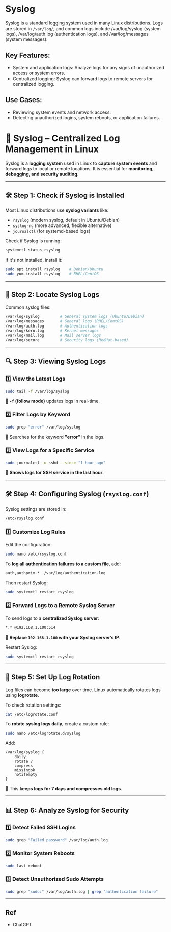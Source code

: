 # Syslog

Syslog is a standard logging system used in many Linux distributions.
Logs are stored in `/var/log/`, and common logs include /var/log/syslog (system logs), /var/log/auth.log (authentication logs), and /var/log/messages (system messages).

## Key Features:

* System and application logs: Analyze logs for any signs of unauthorized access or system errors.
* Centralized logging: Syslog can forward logs to remote servers for centralized logging.

## Use Cases:

* Reviewing system events and network access.
* Detecting unauthorized logins, system reboots, or application failures.

# **📜 Syslog – Centralized Log Management in Linux**
Syslog is a **logging system** used in Linux to **capture system events** and forward logs to local or remote locations. It is essential for **monitoring, debugging, and security auditing**.

---

## **🛠 Step 1: Check if Syslog is Installed**
Most Linux distributions use **syslog variants** like:
- `rsyslog` (modern syslog, default in Ubuntu/Debian)
- `syslog-ng` (more advanced, flexible alternative)
- `journalctl` (for systemd-based logs)

Check if Syslog is running:
```bash
systemctl status rsyslog
```
If it's not installed, install it:
```bash
sudo apt install rsyslog    # Debian/Ubuntu
sudo yum install rsyslog    # RHEL/CentOS
```

---

## **📂 Step 2: Locate Syslog Logs**
Common syslog files:
```bash
/var/log/syslog         # General system logs (Ubuntu/Debian)
/var/log/messages       # General logs (RHEL/CentOS)
/var/log/auth.log       # Authentication logs
/var/log/kern.log       # Kernel messages
/var/log/mail.log       # Mail server logs
/var/log/secure         # Security logs (RedHat-based)
```

---

## **🔍 Step 3: Viewing Syslog Logs**
### **1️⃣ View the Latest Logs**
```bash
sudo tail -f /var/log/syslog
```
🔹 **`-f` (follow mode)** updates logs in real-time.

### **2️⃣ Filter Logs by Keyword**
```bash
sudo grep "error" /var/log/syslog
```
🔹 Searches for the keyword **"error"** in the logs.

### **3️⃣ View Logs for a Specific Service**
```bash
sudo journalctl -u sshd --since "1 hour ago"
```
🔹 **Shows logs for SSH service in the last hour**.

---

## **🛠 Step 4: Configuring Syslog (`rsyslog.conf`)**
Syslog settings are stored in:
```bash
/etc/rsyslog.conf
```
### **1️⃣ Customize Log Rules**
Edit the configuration:
```bash
sudo nano /etc/rsyslog.conf
```
To **log all authentication failures to a custom file**, add:
```
auth,authpriv.*  /var/log/authentication.log
```
Then restart Syslog:
```bash
sudo systemctl restart rsyslog
```

### **2️⃣ Forward Logs to a Remote Syslog Server**
To send logs to a **centralized Syslog server**:
```bash
*.* @192.168.1.100:514
```
🔹 **Replace `192.168.1.100` with your Syslog server’s IP**.

Restart Syslog:
```bash
sudo systemctl restart rsyslog
```

---

## **🚨 Step 5: Set Up Log Rotation**
Log files can become **too large** over time. Linux automatically rotates logs using **logrotate**.

To check rotation settings:
```bash
cat /etc/logrotate.conf
```

To **rotate syslog logs daily**, create a custom rule:
```bash
sudo nano /etc/logrotate.d/syslog
```
Add:
```
/var/log/syslog {
    daily
    rotate 7
    compress
    missingok
    notifempty
}
```
🔹 This **keeps logs for 7 days and compresses old logs**.

---

## **📊 Step 6: Analyze Syslog for Security**
### **1️⃣ Detect Failed SSH Logins**
```bash
sudo grep "Failed password" /var/log/auth.log
```

### **2️⃣ Monitor System Reboots**
```bash
sudo last reboot
```

### **3️⃣ Detect Unauthorized Sudo Attempts**
```bash
sudo grep "sudo:" /var/log/auth.log | grep "authentication failure"
```

---

## Ref

- ChatGPT